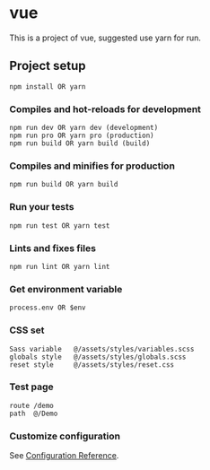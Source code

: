 # vue
This is a project of vue, suggested use yarn for run.

## Project setup
```
npm install OR yarn
```

### Compiles and hot-reloads for development
```
npm run dev OR yarn dev (development)
npm run pro OR yarn pro (production)
npm run build OR yarn build (build)
```

### Compiles and minifies for production
```
npm run build OR yarn build
```

### Run your tests
```
npm run test OR yarn test
```

### Lints and fixes files
```
npm run lint OR yarn lint
```

### Get environment variable
```
process.env OR $env
```

### CSS set
```
Sass variable   @/assets/styles/variables.scss
globals style   @/assets/styles/globals.scss
reset style     @/assets/styles/reset.css
```

### Test page
```
route /demo
path  @/Demo
```

### Customize configuration
See [Configuration Reference](https://cli.vuejs.org/config/).
